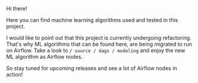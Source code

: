 Hi there!

Here you can find machine learning algorithms used and tested in this project. 

I would like to point out that this project is currently undergoing refactoring. That's why ML algorithms that can be found here, 
are being migrated to run on Airflow. Take a look to `/ source / dags / modeling` and enjoy the new ML algorithm as Airflow nodes.

So stay tuned for upcoming releases and see a lot of Airflow nodes in action!
